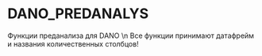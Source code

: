 # DANO_PREDANALYS
Функции преданализа для DANO
\n Все функции принимают датафрейм и названия количественных столбцов!
